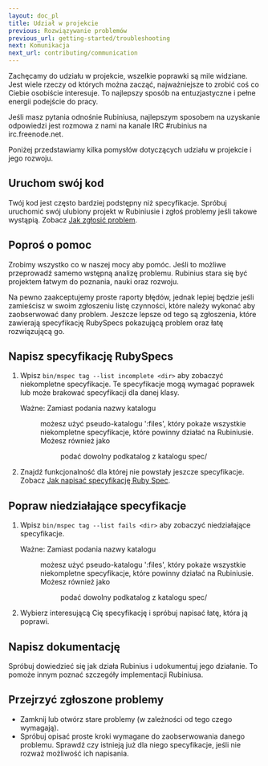```yaml
---
layout: doc_pl
title: Udział w projekcie
previous: Rozwiązywanie problemów
previous_url: getting-started/troubleshooting
next: Komunikacja
next_url: contributing/communication
---
```


Zachęcamy do udziału w projekcie, wszelkie poprawki są mile
widziane. Jest wiele rzeczy od których można zacząć, najważniejsze to
zrobić coś co Ciebie osobiście interesuje. To najlepszy sposób na
entuzjastyczne i pełne energii podejście do pracy.

Jeśli masz pytania odnośnie Rubiniusa, najlepszym sposobem na
uzyskanie odpowiedzi jest rozmowa z nami na kanale IRC #rubinius na irc.freenode.net.

Poniżej przedstawiamy kilka pomysłów dotyczących udziału w projekcie i
jego rozwoju.


## Uruchom swój kod

Twój kod jest często bardziej podstępny niż specyfikacje. Spróbuj
uruchomić swój ulubiony projekt w Rubiniusie i zgłoś problemy jeśli
takowe wystąpią. Zobacz [Jak zgłosić problem](/doc/pl/how-to/write-a-ticket).


## Poproś o pomoc

Zrobimy wszystko co w naszej mocy aby pomóc. Jeśli to możliwe
przeprowadź samemo wstępną analizę problemu. Rubinius stara się być
projektem łatwym do poznania, nauki oraz rozwoju.

Na pewno zaakceptujemy proste raporty błędów, jednak lepiej będzie
jeśli zamieścisz w swoim zgłoszeniu listę czynności, które należy
wykonać aby zaobserwować dany problem. Jeszcze lepsze od tego są
zgłoszenia, które zawierają specyfikację RubySpecs pokazującą problem
oraz łatę rozwiązującą go.


## Napisz specyfikację RubySpecs

  1. Wpisz `bin/mspec tag --list incomplete <dir>` aby zobaczyć
     niekompletne specyfikacje. Te specyfikacje mogą wymagać poprawek
     lub może brakować specyfikacji dla danej klasy.

        Ważne: Zamiast podania nazwy katalogu <dir> możesz użyć
        pseudo-katalogu ':files', który pokaże wszystkie niekompletne
        specyfikacje, które powinny działać na Rubiniusie. Możesz również
        jako <dir> podać dowolny podkatalog z katalogu spec/

  2. Znajdź funkcjonalność dla której nie powstały jeszcze
     specyfikacje. Zobacz [Jak napisać specyfikację Ruby Spec](/doc/en/how-to/write-a-ruby-spec).


## Popraw niedziałające specyfikacje

  1. Wpisz `bin/mspec tag --list fails <dir>` aby zobaczyć
  niedziałające specyfikacje.

        Ważne: Zamiast podania nazwy katalogu <dir> możesz użyć
        pseudo-katalogu ':files', który pokaże wszystkie niekompletne
        specyfikacje, które powinny działać na Rubiniusie. Możesz również
        jako <dir> podać dowolny podkatalog z katalogu spec/

  2. Wybierz interesującą Cię specyfikację i spróbuj napisać łatę,
     która ją poprawi.


## Napisz dokumentację

Spróbuj dowiedzieć się jak działa Rubinius i udokumentuj jego
działanie. To pomoże innym poznać szczegóły implementacji Rubiniusa.


## Przejrzyć zgłoszone problemy

  * Zamknij lub otwórz stare problemy (w zależności od tego czego wymagają).
  * Spróbuj opisać proste kroki wymagane do zaobserwowania danego
    problemu. Sprawdź czy istnieją już dla niego specyfikacje, jeśli
    nie rozważ możliwość ich napisania.
